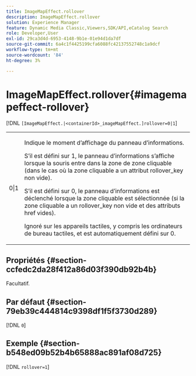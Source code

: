 ```yaml
---
title: ImageMapEffect.rollover
description: ImageMapEffect.rollover
solution: Experience Manager
feature: Dynamic Media Classic,Viewers,SDK/API,eCatalog Search
role: Developer,User
exl-id: 29ca3d4d-6953-4148-9b1e-01e94d1da7df
source-git-commit: 6a4c1f4425199cfa6088fc42137552748c1a9dcf
workflow-type: tm+mt
source-wordcount: '84'
ht-degree: 3%

---
```


# ImageMapEffect.rollover{#imagemapeffect-rollover}

[!DNL `[ImageMapEffect.|<containerId>_imageMapEffect.]rollover=0|1`]

<table id="table_2671D63442B54F659C32C4A3CC61DD7C"> 
 <tbody> 
  <tr> 
   <td colname="col1"> <p><span class="codeph"> 0|1</span> </p> </td> 
   <td colname="col2"> <p>Indique le moment d’affichage du panneau d’informations. </p> <p>S’il est défini sur <span class="codeph"> 1</span>, le panneau d’informations s’affiche lorsque la souris entre dans la zone de zone cliquable (dans le cas où la zone cliquable a un attribut rollover_key<span class="codeph"> non vide</span>). </p> <p>S’il est défini sur <span class="codeph"> 0</span>, le panneau d’informations est déclenché lorsque la zone cliquable est sélectionnée (si la zone cliquable a un rollover_key<span class="codeph"> non vide </span> et des attributs href<span class="codeph"> vides</span>). </p> <p> Ignoré sur les appareils tactiles, y compris les ordinateurs de bureau tactiles, et est automatiquement défini sur <span class="codeph"> 0</span>. </p> </td> 
  </tr> 
 </tbody> 
</table>

## Propriétés {#section-ccfedc2da28f412a86d03f390db92b4b}

Facultatif.

## Par défaut {#section-79eb39c444814c9398df1f5f3730d289}

[!DNL `0`]

## Exemple {#section-b548ed09b52b4b65888ac891af08d725}

[!DNL `rollover=1`]
